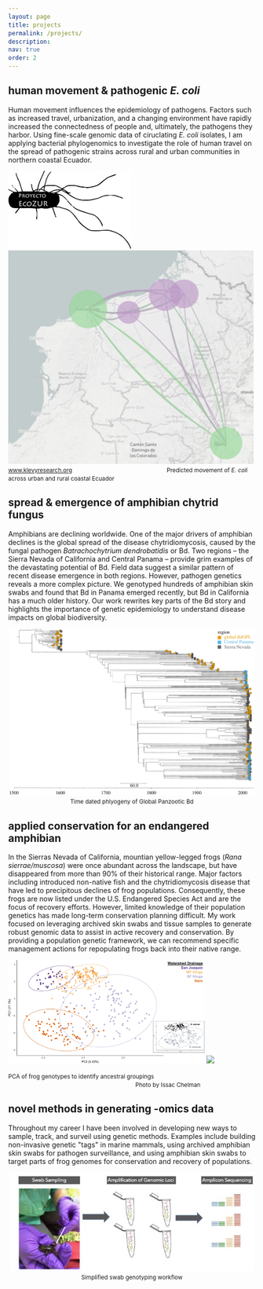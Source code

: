 ```yaml
---
layout: page
title: projects
permalink: /projects/
description:
nav: true
order: 2
---
```


## human movement & pathogenic *E. coli*

Human movement influences the epidemiology of pathogens.  Factors such as increased travel, urbanization, and a changing environment have rapidly increased the connectedness of people and, ultimately, the pathogens they harbor.  Using fine-scale genomic data of ciruclating *E. coli* isolates, I am applying bacterial phylogenomics to investigate the role of human travel on the spread of pathogenic strains across rural and urban communities in northern coastal Ecuador.  

<img src="/assets/img/ecozur.jpeg" width="250"> <img src="/assets/img/ecozur_nextstrain.jpg" width="500"> 
<small align="left" >www.klevyresearch.org</small> &ensp;&ensp;&ensp;&ensp;&ensp;&ensp;&ensp;&ensp;&ensp;&ensp;&ensp;&ensp;&ensp;&ensp;&ensp;&ensp;&ensp;&ensp;&ensp;&ensp;&ensp;&ensp;&ensp;&ensp;&ensp;&ensp;&ensp;<small align="right" >Predicted movement of <i>E. coli</i> across urban and rural coastal Ecuador</small>

## spread & emergence of amphibian chytrid fungus

Amphibians are declining worldwide. One of the major drivers of amphibian declines is the global spread of the disease chytridiomycosis, caused by the fungal pathogen *Batrachochytrium dendrobatidis* or Bd. Two regions – the Sierra Nevada of California and Central Panama – provide grim examples of the devastating potential of Bd. Field data suggest a similar pattern of recent disease emergence in both regions. However, pathogen genetics reveals a more complex picture. We genotyped hundreds of amphibian skin swabs and found that Bd in Panama emerged recently, but Bd in California has a much older history. Our work rewrites key parts of the Bd story and highlights the importance of genetic epidemiology to understand disease impacts on global biodiversity.

<center><img src="/assets/img/beast_bd.jpeg" width="500"></center>
<center><small >Time dated phlyogeny of Global Panzootic Bd</small></center>

## applied conservation for an endangered amphibian

In the Sierras Nevada of California, mountian yellow-legged frogs (*Rana sierrae/muscosa*) were once abundant across the landscape, but have disappeared from more than 90% of their historical range.  Major factors including introduced non-native fish and the chytridiomycosis disease that have led to precipitous declines of frog populations. Consequently, these frogs are now listed under the U.S. Endangered Species Act and are the focus of recovery efforts.  However, limited knowledge of their population genetics has made long-term conservation planning difficult. My work focused on leveraging archived skin swabs and tissue samples to generate robust genomic data to assist in active recovery and conservation. By providing a population genetic framework, we can recommend specific management actions for repopulating frogs back into their native range. 

<img src="/assets/img/pca_frogs.jpeg" width="400"> <img src="/assets/img/rana_1.jpeg" width="350">

<small>PCA of frog genotypes to identify ancestral groupings</small>
&ensp;&ensp;&ensp;&ensp;&ensp;&ensp;&ensp;&ensp;&ensp;&ensp;&ensp;&ensp;&ensp;&ensp;&ensp;&ensp;&ensp;&ensp;&ensp;&ensp;&ensp;&ensp;&ensp;&ensp;&ensp;&ensp;&ensp;&ensp;&ensp;&ensp;&ensp;&ensp;&ensp;&ensp;&ensp;&ensp;&ensp;<small >Photo by Issac Chelman</small>

## novel methods in generating -omics data

Throughout my career I have been involved in developing new ways to sample, track, and surveil using genetic methods.  Examples include building non-invasive genetic "tags" in marine mammals, using archived amphibian skin swabs for pathogen surveillance, and using amphibian skin swabs to target parts of frog genomes for conservation and recovery of populations.

<center><img src="/assets/img/swab_diagram.jpg" width="500"></center>
<center><small >Simplified swab genotyping workflow</small></center>